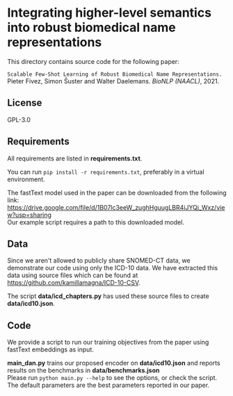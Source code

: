 # Integrating higher-level semantics into robust biomedical name representations

This directory contains source code for the following paper:

`Scalable Few-Shot Learning of Robust Biomedical Name Representations.` \
Pieter Fivez, Simon Šuster and Walter Daelemans. *BioNLP (NAACL)*, 2021.


## License

GPL-3.0

## Requirements

All requirements are listed in **requirements.txt**. 

You can run `pip install -r requirements.txt`, preferably in a virtual environment.

The fastText model used in the paper can be downloaded from the following link: 
https://drive.google.com/file/d/1B07lc3eeW_zughHguugLBR4iJYQj_Wxz/view?usp=sharing \
Our example script requires a path to this downloaded model.

## Data

Since we aren't allowed to publicly share SNOMED-CT data, we demonstrate our code using only the ICD-10 data. We have extracted this data using source files which can be found at
 https://github.com/kamillamagna/ICD-10-CSV.

The script **data/icd_chapters.py** has used these source files to create **data/icd10.json**.

## Code

We provide a script to run our training objectives from the paper using fastText embeddings as input.

**main_dan.py** trains our proposed encoder on **data/icd10.json** and reports results on the benchmarks in **data/benchmarks.json** \
Please run `python main.py --help` to see the options, or check the script. \
The default parameters are the best parameters reported in our paper.
